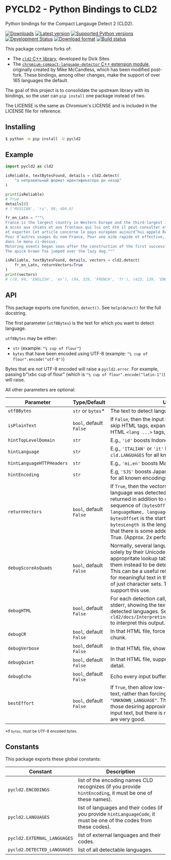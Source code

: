# PYCLD2 - Python Bindings to CLD2

Python bindings for the Compact Langauge Detect 2 (CLD2).

[![Downloads](https://img.shields.io/pypi/dm/pycld2.svg)](https://pypi.python.org/pypi/pycld2)
[![Latest version](https://img.shields.io/pypi/v/pycld2.svg)](https://pypi.python.org/pypi/pycld2)
[![Supported Python versions](https://img.shields.io/pypi/pyversions/pycld2.svg)](https://pypi.python.org/pypi/pycld2)
[![Development Status](https://img.shields.io/pypi/status/pycld2.svg)](https://pypi.python.org/pypi/pycld2)
[![Download format](https://img.shields.io/pypi/format/pycld2.svg)](https://pypi.python.org/pypi/pycld2)
[![Build status](https://travis-ci.org/aboSamoor/pycld2.png?branch=master)](https://travis-ci.org/aboSamoor/pycld2)

This package contains forks of:

- The [`cld2` C++ library](https://github.com/CLD2Owners/cld2), developed by Dick Sites
- The [`chromium-compact-language-detector` C++ extension module](https://github.com/mikemccand/chromium-compact-language-detector),
  originally created by Mike McCandless, which has been modified post-fork.
  These bindings, among other changes, make the support of over 165 languages
  the default.

The goal of this project is to consolidate the upstream library with its bindings, so the user can `pip install` one package instead of two.

The LICENSE is the same as Chromium's LICENSE and is included in the
LICENSE file for reference.

## Installing

```bash
$ python -m pip install -U pycld2
```

## Example

```python
import pycld2 as cld2

isReliable, textBytesFound, details = cld2.detect(
    "а неправильный формат идентификатора дн назад"
)

print(isReliable)
# True
details[0]
# ('RUSSIAN', 'ru', 98, 404.0)

fr_en_Latn = """\
France is the largest country in Western Europe and the third-largest in Europe as a whole.
A accès aux chiens et aux frontaux qui lui ont été il peut consulter et modifier ses collections
et exporter Cet article concerne le pays européen aujourd’hui appelé République française.
Pour d’autres usages du nom France, Pour une aide rapide et effective, veuiller trouver votre aide
dans le menu ci-dessus.
Motoring events began soon after the construction of the first successful gasoline-fueled automobiles.
The quick brown fox jumped over the lazy dog."""

isReliable, textBytesFound, details, vectors = cld2.detect(
    fr_en_Latn, returnVectors=True
)
print(vectors)
# ((0, 94, 'ENGLISH', 'en'), (94, 329, 'FRENCH', 'fr'), (423, 139, 'ENGLISH', 'en'))
```

## API

This package exports one function, `detect()`. See `help(detect)` for the full docstring.

The first parameter (`utf8Bytes`) is the text for which you want to detect language.

`utf8Bytes` may be either:

- `str` (example: `"¼ cup of flour"`)
- `bytes` that have been encoded using UTF-8 (example: `"¼ cup of flour".encode("utf-8")`)

Bytes that are *not* UTF-8 encoded will raise a `pycld2.error`.  For example, passing
b"\xbc cup of flour" (which is `"¼ cup of flour".encode("latin-1")`) will raise.

All other parameters are optional:

| Parameter | Type/Default | Use |
| --------- | ------------ | --- |
| `utf8Bytes` | `str` or `bytes`\* | The text to detect language for. |
| `isPlainText` | `bool`, default `False` | If `False`, then the input is HTML and CLD will skip HTML tags, expand HTML entities, detect HTML `<lang ...>` tags, etc. |
| `hintTopLevelDomain` | `str` | E.g., `'id'` boosts Indonesian. |
| `hintLanguage` | `str` | E.g., `'ITALIAN'` or `'it'` boosts Italian; see `cld.LANGUAGES` for all known languages. |
| `hintLanguageHTTPHeaders` | `str` | E.g., `'mi,en'` boosts Maori and English. |
| `hintEncoding` | `str` | E.g, `'SJS'` boosts Japanese; see `cld.ENCODINGS` for all known encodings. |
| `returnVectors` |  `bool`, default `False` | If `True`, then the vectors indicating which language was detected in which byte range are returned in addition to details.  The vectors are a sequence of `(bytesOffset, bytesLength, languageName, languageCode)`, in order. `bytesOffset` is the start of the vector, `bytesLength `is the length of the vector.  Note that there is some added CPU cost if this is True.  (Approx. 2x performance hit.) |
| `debugScoreAsQuads` | `bool`, default `False` | Normally, several languages are detected solely by their Unicode script.  Combined with appropritate lookup tables, this flag forces them instead to be detected via quadgrams. This can be a useful refinement when looking for meaningful text in these languages, instead of just character sets. The default tables do not support this use. |
| `debugHTML` | `bool`, default `False` | For each detection call, write an HTML file to stderr, showing the text chunks and their detected languages. See `cld2/docs/InterpretingCLD2UnitTestOutput.pdf` to interpret this output. |
| `debugCR` | `bool`, default `False` | In that HTML file, force a new line for each chunk. |
| `debugVerbose` | `bool`, default `False` | In that HTML file, show every lookup entry. |
| `debugQuiet` | `bool`, default `False` | In that HTML file, suppress most of the output detail. |
| `debugEcho` | `bool`, default `False` | Echo every input buffer to stderr. |
| `bestEffort` | `bool`, default `False` | If `True`, then allow low-quality results for short text, rather than forcing the result to `"UNKNOWN_LANGUAGE"`.  This may be of use for those desiring approximate results on short input text, but there is no claim that these result are very good. |

<sup>\*If `bytes`, must be UTF-8 encoded bytes.</sup>

## Constants

This package exports these global constants:

| Constant | Description |
| -------- | ----------- |
| `pycld2.ENCODINGS` | list of the encoding names CLD recognizes (if you provide `hintEncoding`, it must be one of these names). |
| `pycld2.LANGUAGES` | list of languages and their codes (if you provide `hintLanguageCode`, it must be one of the codes from these codes). |
| `pycld2.EXTERNAL_LANGUAGES` | list of external languages and their codes. |
| `pycld2.DETECTED_LANGUAGES` | list of all detectable languages. |
